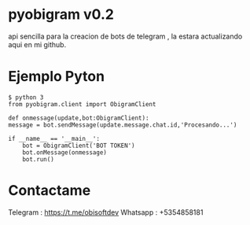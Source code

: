 # pyobigram v0.2
api sencilla para la creacion de bots de telegram , la estara actualizando aqui en mi github.

# Ejemplo Pyton

    $ python 3
    from pyobigram.client import ObigramClient
    
    def onmessage(update,bot:ObigramClient):
    message = bot.sendMessage(update.message.chat.id,'Procesando...')
    
    if __name__ == '__main__':
        bot = ObigramClient('BOT TOKEN')
        bot.onMessage(onmessage)
        bot.run()


# Contactame
Telegram : https://t.me/obisoftdev
Whatsapp : +5354858181
